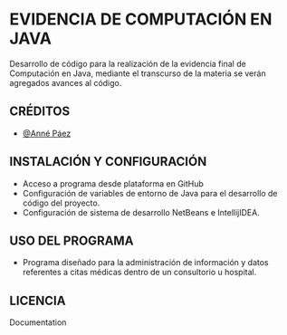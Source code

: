 # EVIDENCIA DE COMPUTACIÓN EN JAVA

Desarrollo de código para la realización de la evidencia final de Computación en Java, mediante el transcurso de la materia se verán agregados avances al código.

## CRÉDITOS

- [@Anné Páez](https://www.github.com/Belindanne)

  
## INSTALACIÓN Y CONFIGURACIÓN

- Acceso a programa desde plataforma en GitHub
- Configuración de variables de entorno de Java para el desarrollo de código del proyecto.
- Configuración de sistema de desarrollo NetBeans e IntellijIDEA.


  
## USO DEL PROGRAMA

 - Programa diseñado para la administración de información y datos referentes a citas médicas dentro de un consultorio u hospital.
## LICENCIA
Documentation
  
